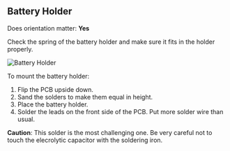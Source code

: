 ## Battery Holder

Does orientation matter: **Yes**

Check the spring of the battery holder and make sure it fits in the holder properly.

![Battery Holder](https://github.com/tinusaur/guides/blob/master/docs/images/Battery-holder.jpg)

To mount the battery holder:

1. Flip the PCB upside down.
2. Sand the solders to make them equal in hеight.
3. Place the battery holder.
4. Solder the leads on the front side of the PCB. Put more solder wire than usual.


**Caution**: This solder is the most challenging one. Be very careful not to touch the elecrolytic capacitor with the soldering iron.
